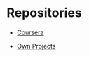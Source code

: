 <h1>Repositories</h1>
<ul>
  <li><a href="https://github.com/Siimoon14/Coursera/tree/gh-pages">Coursera</a></li>
</ul>
<ul>
  <li><a href="https://github.com/Siimoon14/Projects">Own Projects</a></li>
</ul>
